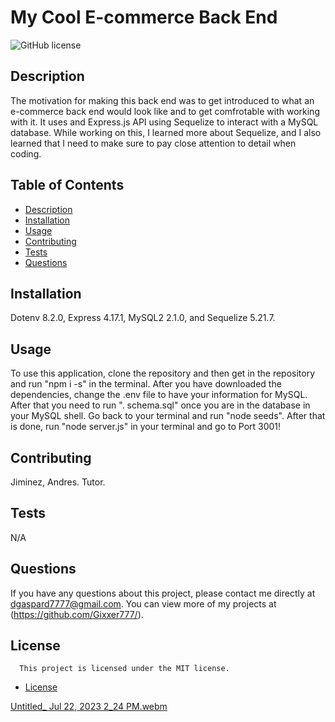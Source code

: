 # My Cool E-commerce Back End
  ![GitHub license](https://img.shields.io/badge/license-MIT-blue.svg)
 
  ## Description
  The motivation for making this back end was to get introduced to what an e-commerce back end would look like and to get comfrotable with working with it. It uses and Express.js API using Sequelize to interact with a MySQL database. While working on this, I learned more about Sequelize, and I also learned that I need to make sure to pay close attention to detail when coding.
 
  ## Table of Contents
  * [Description](#description)
  * [Installation](#installation)
  * [Usage](#usage)
  * [Contributing](#contributing)
  * [Tests](#tests)
  * [Questions](#questions)
 
  ## Installation
  Dotenv 8.2.0, Express 4.17.1, MySQL2 2.1.0, and Sequelize 5.21.7.
 
  ## Usage
  To use this application, clone the repository and then get in the repository and run "npm i -s" in the terminal. After you have downloaded the dependencies, change the .env file to have your information for MySQL. After that you need to run "\. schema.sql" once you are in the database in your MySQL shell. Go back to your terminal and run "node seeds". After that is done, run "node server.js" in your terminal and go to Port 3001!
 
  ## Contributing
  Jiminez, Andres. Tutor.
 
  ## Tests
  N/A
 
  ## Questions
  If you have any questions about this project, please contact me directly at dgaspard7777@gmail.com. You can view more of my projects at (https://github.com/Gixxer777/).
 
  ## License

      This project is licensed under the MIT license.
  
* [License](#license)


[Untitled_ Jul 22, 2023 2_24 PM.webm](https://github.com/Gixxer777/my-cool-ecom-back-end/assets/127446403/5680377f-1860-40e0-b91e-902290ac407e)

